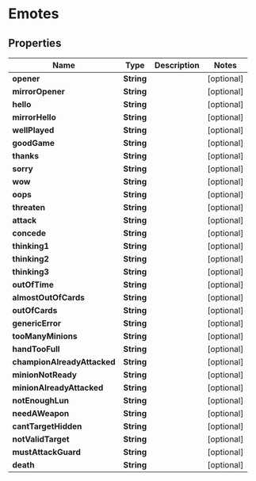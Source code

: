 
# Emotes

## Properties
Name | Type | Description | Notes
------------ | ------------- | ------------- | -------------
**opener** | **String** |  |  [optional]
**mirrorOpener** | **String** |  |  [optional]
**hello** | **String** |  |  [optional]
**mirrorHello** | **String** |  |  [optional]
**wellPlayed** | **String** |  |  [optional]
**goodGame** | **String** |  |  [optional]
**thanks** | **String** |  |  [optional]
**sorry** | **String** |  |  [optional]
**wow** | **String** |  |  [optional]
**oops** | **String** |  |  [optional]
**threaten** | **String** |  |  [optional]
**attack** | **String** |  |  [optional]
**concede** | **String** |  |  [optional]
**thinking1** | **String** |  |  [optional]
**thinking2** | **String** |  |  [optional]
**thinking3** | **String** |  |  [optional]
**outOfTime** | **String** |  |  [optional]
**almostOutOfCards** | **String** |  |  [optional]
**outOfCards** | **String** |  |  [optional]
**genericError** | **String** |  |  [optional]
**tooManyMinions** | **String** |  |  [optional]
**handTooFull** | **String** |  |  [optional]
**championAlreadyAttacked** | **String** |  |  [optional]
**minionNotReady** | **String** |  |  [optional]
**minionAlreadyAttacked** | **String** |  |  [optional]
**notEnoughLun** | **String** |  |  [optional]
**needAWeapon** | **String** |  |  [optional]
**cantTargetHidden** | **String** |  |  [optional]
**notValidTarget** | **String** |  |  [optional]
**mustAttackGuard** | **String** |  |  [optional]
**death** | **String** |  |  [optional]



